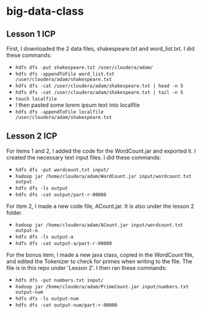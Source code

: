 # big-data-class

## Lesson 1 ICP
First, I downloaded the 2 data files, shakespeare.txt and word_list.txt.
I did these commands:
* `hdfs dfs -put shakespeare.txt /user/cloudera/adam/`
* `hdfs dfs -appendToFile word_list.txt /user/cloudera/adam/shakespeare.txt`
* `hdfs dfs -cat /user/cloudera/adam/shakespeare.txt | head -n 5`
* `hdfs dfs -cat /user/cloudera/adam/shakespeare.txt | tail -n 5`
* `touch localfile`
* I then pasted some lorem ipsum text into localfile
* `hdfs dfs -appendToFile localfile /user/cloudera/adam/shakespeare.txt`

## Lesson 2 ICP
For items 1 and 2, I added the code for the WordCount.jar and exported it. I created the necessary text input files.
I did these commands:
* `hdfs dfs -put wordcount.txt input/`
* `hadoop jar /home/cloudera/adam/WordCount.jar input/wordcount.txt output`
* `hdfs dfs -ls output`
* `hdfs dfs -cat output/part-r-00000`

For item 2, I made a new code file, ACount.jar. It is also under the lesson 2 folder.
* `hadoop jar /home/cloudera/adam/ACount.jar input/wordcount.txt output-a`
* `hdfs dfs -ls output-a`
* `hdfs dfs -cat output-a/part-r-00000`

For the bonus item, I made a new java class, copied in the WordCount file, and edited the Tokenizer to check for primes when writing to the file.
The file is in this repo under 'Lesson 2'. I then ran these commands:
* `hdfs dfs -put numbers.txt input/`
* `hadoop jar /home/cloudera/adam/PrimeCount.jar input/numbers.txt output-num`
* `hdfs dfs -ls output-num`
* `hdfs dfs -cat output-num/part-r-00000`